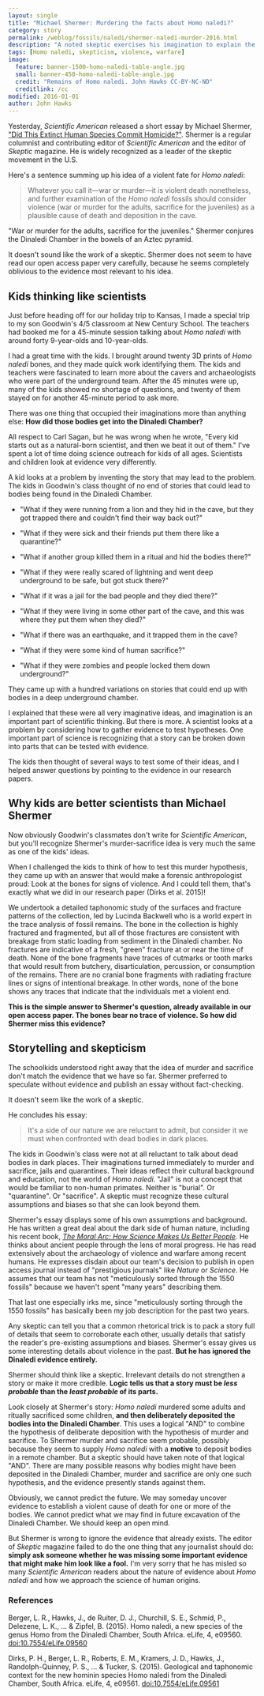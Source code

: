 ```yaml
---
layout: single
title: "Michael Shermer: Murdering the facts about Homo naledi?"
category: story
permalink: /weblog/fossils/naledi/shermer-naledi-murder-2016.html
description: "A noted skeptic exercises his imagination to explain the Dinaledi hominin accumulation as victims of murder."
tags: [Homo naledi, skepticism, violence, warfare]
image:
  feature: banner-1500-homo-naledi-table-angle.jpg
  small: banner-450-homo-naledi-table-angle.jpg
  credit: "Remains of Homo naledi. John Hawks CC-BY-NC-ND"
  creditlink: /cc
modified: 2016-01-01
author: John Hawks
---
```


Yesterday, <em>Scientific American</em> released a short essay by Michael Shermer, <a href="http://www.scientificamerican.com/article/did-this-extinct-human-species-commit-homicide/">"Did This Extinct Human Species Commit Homicide?"</a>. Shermer is a regular columnist and contributing editor of <em>Scientific American</em> and the editor of <em>Skeptic</em> magazine. He is widely recognized as a leader of the skeptic movement in the U.S. 

Here's a sentence summing up his idea of a violent fate for <em>Homo naledi</em>:


<blockquote>Whatever you call it—war or murder—it is violent death nonetheless, and further examination of the <em>Homo naledi</em> fossils should consider violence (war or murder for the adults, sacrifice for the juveniles) as a plausible cause of death and deposition in the cave. </blockquote>

"War or murder for the adults, sacrifice for the juveniles." Shermer conjures the Dinaledi Chamber in the bowels of an Aztec pyramid. 

It doesn't sound like the work of a skeptic. Shermer does not seem to have read our open access paper very carefully, because he seems completely oblivious to the evidence most relevant to his idea. 

## Kids thinking like scientists

Just before heading off for our holiday trip to Kansas, I made a special trip to my son Goodwin's 4/5 classroom at New Century School. The teachers had booked me for a 45-minute session talking about <em>Homo naledi</em> with around forty 9-year-olds and 10-year-olds. 

I had a great time with the kids. I brought around twenty 3D prints of <em>Homo naledi</em> bones, and they made quick work identifying them. The kids and teachers were fascinated to learn more about the cavers and archaeologists who were part of the underground team. After the 45 minutes were up, many of the kids showed no shortage of questions, and twenty of them stayed on for another 45-minute period to ask more. 

There was one thing that occupied their imaginations more than anything else: **How did those bodies get into the Dinaledi Chamber?** 

All respect to Carl Sagan, but he was wrong when he wrote, "Every kid starts out as a natural-born scientist, and then we beat it out of them." I've spent a lot of time doing science outreach for kids of all ages. Scientists and children look at evidence very differently. 

A kid looks at a problem by inventing the story that may lead to the problem. The kids in Goodwin's class thought of no end of stories that could lead to bodies being found in the Dinaledi Chamber. 

- "What if they were running from a lion and they hid in the cave, but they got trapped there and couldn't find their way back out?" 

- "What if they were sick and their friends put them there like a quarantine?" 

- "What if another group killed them in a ritual and hid the bodies there?" 

- "What if they were really scared of lightning and went deep underground to be safe, but got stuck there?" 

- "What if it was a jail for the bad people and they died there?"

- "What if they were living in some other part of the cave, and this was where they put them when they died?"

- "What if there was an earthquake, and it trapped them in the cave? 

- "What if they were some kind of human sacrifice?"

- "What if they were zombies and people locked them down underground?"


They came up with a hundred variations on stories that could end up with bodies in a deep underground chamber. 

I explained that these were all very imaginative ideas, and imagination is an important part of scientific thinking. But there is more. A scientist looks at a problem by considering how to gather evidence to test hypotheses. One important part of science is recognizing that a story can be broken down into parts that can be tested with evidence. 

The kids then thought of several ways to test some of their ideas, and I helped answer questions by pointing to the evidence in our research papers. 


## Why kids are better scientists than Michael Shermer 

Now obviously Goodwin's classmates don't write for <em>Scientific American</em>, but you'll recognize Shermer's murder-sacrifice idea is very much the same as one of the kids' ideas.

When I challenged the kids to think of how to test this murder hypothesis, they came up with an answer that would make a forensic anthropologist proud: Look at the bones for signs of violence. And I could tell them, that's exactly what we did in our research paper (Dirks et al. 2015)!

We undertook a detailed taphonomic study of the surfaces and fracture patterns of the collection, led by Lucinda Backwell who is a world expert in the trace analysis of fossil remains. The bone in the collection is highly fractured and fragmented, but all of those fractures are consistent with breakage from static loading from sediment in the Dinaledi chamber. No fractures are indicative of a fresh, "green" fracture at or near the time of death. None of the bone fragments have traces of cutmarks or tooth marks that would result from butchery, disarticulation, percussion, or consumption of the remains. There are no cranial bone fragments with radiating fracture lines or signs of intentional breakage. In other words, none of the bone shows any traces that indicate that the individuals met a violent end. 

**This is the simple answer to Shermer's question, already available in our open access paper. The bones bear no trace of violence. So how did Shermer miss this evidence?** 


## Storytelling and skepticism

The schoolkids understood right away that the idea of murder and sacrifice don't match the evidence that we have so far. Shermer preferred to speculate without evidence and publish an essay without fact-checking. 

It doesn't seem like the work of a skeptic. 

He concludes his essay: 

<blockquote>It's a side of our nature we are reluctant to admit, but consider it we must when confronted with dead bodies in dark places.</blockquote>

The kids in Goodwin's class were not at all reluctant to talk about dead bodies in dark places. Their imaginations turned immediately to murder and sacrifice, jails and quarantines. Their ideas reflect their cultural background and education, not the world of <em>Homo naledi</em>. "Jail" is not a concept that would be familiar to non-human primates. Neither is "burial". Or "quarantine". Or "sacrifice". A skeptic must recognize these cultural assumptions and biases so that she can look beyond them.

Shermer's essay displays some of his own assumptions and background. He has written a great deal about the dark side of human nature, including his recent book, <a rel="nofollow" href="http://www.amazon.com/gp/product/0805096914/ref=as_li_tl?ie=UTF8&camp=1789&creative=390957&creativeASIN=0805096914&linkCode=as2&tag=johnhawksanth-20&linkId=FKTMFFB6XNO25KLK"><em>The Moral Arc: How Science Makes Us Better People</em></a>. He thinks about ancient people through the lens of moral progress. He has read extensively about the archaeology of violence and warfare among recent humans. He expresses disdain about our team's decision to publish in open access journal instead of "prestigious journals" like <em>Nature</em> or <em>Science</em>. He assumes that our team has not "meticulously sorted through the 1550 fossils" because we haven't spent "many years" describing them. 

That last one especially irks me, since "meticulously sorting through the 1550 fossils" has basically been my job description for the past two years. 

Any skeptic can tell you that a common rhetorical trick is to pack a story full of details that seem to corroborate each other, usually details that satisfy the reader's pre-existing assumptions and biases. Shermer's essay gives us some interesting details about violence in the past. **But he has ignored the Dinaledi evidence entirely.** 

Shermer should think like a skeptic. Irrelevant details do not strengthen a story or make it more credible. <strong>Logic tells us that a story must be <em>less probable</em> than the <em>least probable</em> of its parts.</strong> 

Look closely at Shermer's story: <em>Homo naledi</em> murdered some adults and ritually sacrificed some children, <strong>and then deliberately deposited the bodies into the Dinaledi Chamber</strong>. This uses a logical "AND" to combine the hypothesis of deliberate deposition with the hypothesis of murder and sacrifice. To Shermer murder and sacrifice seem probable, possibly because they seem to supply <em>Homo naledi</em> with a **motive** to deposit bodies in a remote chamber. But a skeptic should have taken note of that logical "AND". There are many possible reasons why bodies might have been deposited in the Dinaledi Chamber, murder and sacrifice are only one such hypothesis, and the evidence presently stands against them. 

Obviously, we cannot predict the future. We may someday uncover evidence to establish a violent cause of death for one or more of the bodies. We cannot predict what we may find in future excavation of the Dinaledi Chamber. We should keep an open mind. 

But Shermer is wrong to ignore the evidence that already exists. The editor of <em>Skeptic</em> magazine failed to do the one thing that any journalist should do: <strong>simply ask someone whether he was missing some important evidence that might make him look like a fool.</strong> I'm very sorry that he has misled so many <em>Scientific American</em> readers about the nature of evidence about <em>Homo naledi</em> and how we approach the science of human origins. 



### References

<p class="cite">Berger, L. R., Hawks, J., de Ruiter, D. J., Churchill, S. E., Schmid, P., Delezene, L. K., ... & Zipfel, B. (2015). Homo naledi, a new species of the genus Homo from the Dinaledi Chamber, South Africa. eLife, 4, e09560. <a href="http://dx.doi.org/10.7554/eLife.09560">doi:10.7554/eLife.09560</a></p>

<p class="cite">Dirks, P. H., Berger, L. R., Roberts, E. M., Kramers, J. D., Hawks, J., Randolph-Quinney, P. S., ... & Tucker, S. (2015). Geological and taphonomic context for the new hominin species Homo naledi from the Dinaledi Chamber, South Africa. eLife, 4, e09561. <a href="http://dx.doi.org/10.7554/eLife.09561">doi:10.7554/eLife.09561</a></p>







